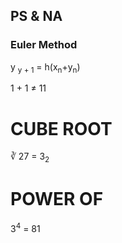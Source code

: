 ## PS & NA

### Euler Method
<p>
    y <sub>y + 1</sub> = h(x<sub>n</sub>+y<sub>n</sub>)
</p>
<p>
  1 + 1 &#8800; 11 
</p>

<h1>CUBE ROOT</h1>
<p>
  &#8731; 27 = 3<sub>2</sub>
</p>

<h1>POWER OF</h1>
<p>
  3<sup>4</sup> = 81
</p>